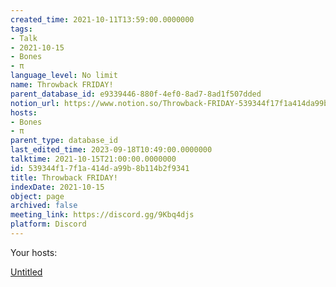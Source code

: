 ```yaml
---
created_time: 2021-10-11T13:59:00.0000000
tags:
- Talk
- 2021-10-15
- Bones
- π
language_level: No limit
name: Throwback FRIDAY!
parent_database_id: e9339446-880f-4ef0-8ad7-8ad1f507dded
notion_url: https://www.notion.so/Throwback-FRIDAY-539344f17f1a414da99b8b114b2f9341
hosts:
- Bones
- π
parent_type: database_id
last_edited_time: 2023-09-18T10:49:00.0000000
talktime: 2021-10-15T21:00:00.0000000
id: 539344f1-7f1a-414d-a99b-8b114b2f9341
title: Throwback FRIDAY!
indexDate: 2021-10-15
object: page
archived: false
meeting_link: https://discord.gg/9Kbq4djs
platform: Discord
---
```




Your hosts:

[Untitled](https://www.notion.so/482e61b02b9c4456b2b4fe86bb7544c6)   





